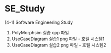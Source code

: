 # SE_Study
(4-1) Software Engineering Study
1. PolyMorphsim 실습 cpp 파일
2. UseCaseDiagram 실습1 png 파일 - 호텔 시스템1
3. UseCaseDiagram 실습2 png 파일 - 호텔 시스템2
